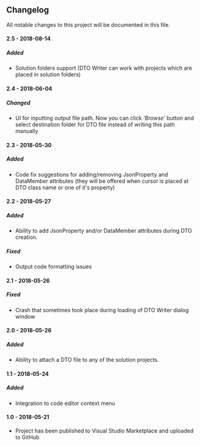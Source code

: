 ## Changelog
All notable changes to this project will be documented in this file.

#### 2.5 - 2018-08-14
##### Added
* Solution folders support (DTO Writer can work with projects which are placed in solution folders)

#### 2.4 - 2018-06-04
##### Changed
* UI for inputting output file path. Now you can click *'Browse'* button and select destination folder for DTO file instead of writing this path manually

#### 2.3 - 2018-05-30
##### Added
* Code fix suggestions for adding/removing JsonProperty and DataMember attributes (they will be offered when cursor is placed at DTO class name or one of it's property)

#### 2.2 - 2018-05-27
##### Added
* Ability to add JsonProperty and/or DataMember attributes during DTO creation.

##### Fixed
* Output code formatting issues

#### 2.1 - 2018-05-26
##### Fixed
* Crash that sometimes took place during loading of DTO Writer dialog window

#### 2.0 - 2018-05-26
##### Added
* Ability to attach a DTO file to any of the solution projects.

#### 1.1 - 2018-05-24
##### Added
* Integration to code editor context menu

#### 1.0 - 2018-05-21
* Project has been published to Visual Studio Marketplace and uploaded to GitHub

